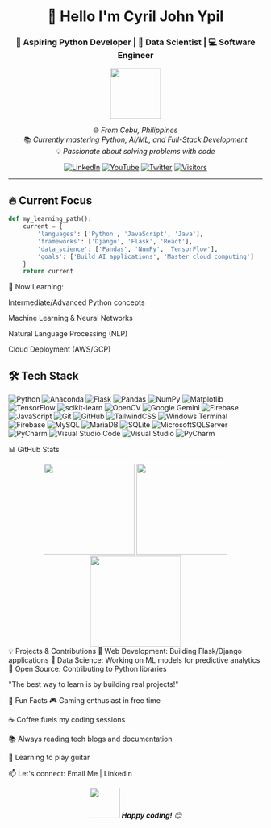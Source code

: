 <div align="center">
  
# 👋 Hello I'm Cyril John Ypil

### 🚀 Aspiring Python Developer | 🧠 Data Scientist | 💻 Software Engineer

<img src="https://media.giphy.com/media/M9gbBd9nbDrOTu1Mqx/giphy.gif" width="100"/>

🌐 *From Cebu, Philippines*  
📚 *Currently mastering Python, AI/ML, and Full-Stack Development*  
💡 *Passionate about solving problems with code*  

[![LinkedIn](https://img.shields.io/badge/LinkedIn-Connect-blue?style=for-the-badge&logo=linkedin)](http://linkedin.com/in/cyril-john-ypil-030b52299)
[![YouTube](https://img.shields.io/badge/YouTube-Subscribe-red?style=for-the-badge&logo=youtube)](https://www.youtube.com/@cyrilypil)
[![Twitter](https://img.shields.io/badge/Twitter-Follow-blue?style=for-the-badge&logo=twitter)](https://x.com/cryoyohan)
[![Visitors](https://komarev.com/ghpvc/?username=CryoYohan&label=Profile%20Views&color=0e75b6&style=for-the-badge)](https://github.com/CryoYohan)

</div>

---

## 🔥 Current Focus

```python
def my_learning_path():
    current = {
        'languages': ['Python', 'JavaScript', 'Java'],
        'frameworks': ['Django', 'Flask', 'React'],
        'data_science': ['Pandas', 'NumPy', 'TensorFlow'],
        'goals': ['Build AI applications', 'Master cloud computing']
    }
    return current
```
📌 Now Learning:

Intermediate/Advanced Python concepts

Machine Learning & Neural Networks

Natural Language Processing (NLP)

Cloud Deployment (AWS/GCP)

## 🛠️ Tech Stack
![Python](https://img.shields.io/badge/python-3670A0?style=for-the-badge&logo=python&logoColor=ffdd54)
![Anaconda](https://img.shields.io/badge/Anaconda-%2344A833.svg?style=for-the-badge&logo=anaconda&logoColor=white)
![Flask](https://img.shields.io/badge/flask-%23000.svg?style=for-the-badge&logo=flask&logoColor=white)
![Pandas](https://img.shields.io/badge/pandas-%23150458.svg?style=for-the-badge&logo=pandas&logoColor=white)
![NumPy](https://img.shields.io/badge/numpy-%23013243.svg?style=for-the-badge&logo=numpy&logoColor=white)
![Matplotlib](https://img.shields.io/badge/Matplotlib-%23ffffff.svg?style=for-the-badge&logo=Matplotlib&logoColor=black)
![TensorFlow](https://img.shields.io/badge/TensorFlow-%23FF6F00.svg?style=for-the-badge&logo=TensorFlow&logoColor=white) 
![scikit-learn](https://img.shields.io/badge/scikit--learn-%23F7931E.svg?style=for-the-badge&logo=scikit-learn&logoColor=white)
![OpenCV](https://img.shields.io/badge/opencv-%23white.svg?style=for-the-badge&logo=opencv&logoColor=white)
![Google Gemini](https://img.shields.io/badge/google%20gemini-8E75B2?style=for-the-badge&logo=google%20gemini&logoColor=white)
![Firebase](https://img.shields.io/badge/firebase-%23039BE5.svg?style=for-the-badge&logo=firebase)
![JavaScript](https://img.shields.io/badge/javascript-%23323330.svg?style=for-the-badge&logo=javascript&logoColor=%23F7DF1E)
![Git](https://img.shields.io/badge/git-%23F05033.svg?style=for-the-badge&logo=git&logoColor=white)
![GitHub](https://img.shields.io/badge/github-%23121011.svg?style=for-the-badge&logo=github&logoColor=white)
![TailwindCSS](https://img.shields.io/badge/tailwindcss-%2338B2AC.svg?style=for-the-badge&logo=tailwind-css&logoColor=white)
![Windows Terminal](https://img.shields.io/badge/Windows%20Terminal-%234D4D4D.svg?style=for-the-badge&logo=windows-terminal&logoColor=white)
![Firebase](https://img.shields.io/badge/firebase-a08021?style=for-the-badge&logo=firebase&logoColor=ffcd34)
![MySQL](https://img.shields.io/badge/mysql-4479A1.svg?style=for-the-badge&logo=mysql&logoColor=white)
![MariaDB](https://img.shields.io/badge/MariaDB-003545?style=for-the-badge&logo=mariadb&logoColor=white)
![SQLite](https://img.shields.io/badge/sqlite-%2307405e.svg?style=for-the-badge&logo=sqlite&logoColor=white)
![MicrosoftSQLServer](https://img.shields.io/badge/Microsoft%20SQL%20Server-CC2927?style=for-the-badge&logo=microsoft%20sql%20server&logoColor=white)
![PyCharm](https://img.shields.io/badge/pycharm-143?style=for-the-badge&logo=pycharm&logoColor=black&color=black&labelColor=green)
![Visual Studio Code](https://img.shields.io/badge/Visual%20Studio%20Code-0078d7.svg?style=for-the-badge&logo=visual-studio-code&logoColor=white)
![Visual Studio](https://img.shields.io/badge/Visual%20Studio-5C2D91.svg?style=for-the-badge&logo=visual-studio&logoColor=white)
![PyCharm](https://img.shields.io/badge/pycharm-143?style=for-the-badge&logo=pycharm&logoColor=black&color=black&labelColor=green)


📊 GitHub Stats
<div align="center"> <img height="180em" src="https://github-readme-stats.vercel.app/api?username=CryoYohan&show_icons=true&theme=radical&include_all_commits=true&count_private=true"/> <img height="180em" src="https://github-readme-streak-stats.herokuapp.com/?user=CryoYohan&theme=radical"/> </div><div align="center"> <img height="180em" src="https://github-readme-stats.vercel.app/api/top-langs/?username=CryoYohan&layout=compact&theme=radical"/> </div>
💡 Projects & Contributions
🔹 Web Development: Building Flask/Django applications
🔹 Data Science: Working on ML models for predictive analytics
🔹 Open Source: Contributing to Python libraries

"The best way to learn is by building real projects!"

🌟 Fun Facts
🎮 Gaming enthusiast in free time

☕ Coffee fuels my coding sessions

📚 Always reading tech blogs and documentation

🎸 Learning to play guitar

📫 Let's connect: Email Me | LinkedIn

<div align="center"> <img src="https://media.giphy.com/media/LnQjpWaON8nhr21vNW/giphy.gif" width="60"> <em><b>Happy coding!</b> 😊</em> </div> 
